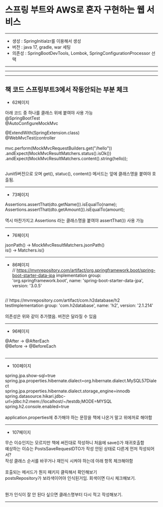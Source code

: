 # 스프링 부트와 AWS로 혼자 구현하는 웹 서비스

--- 
- 생성 : SpringInitialzr를 이용해서 생성
- 버전 : java 17, gradle, war 세팅
- 의존성 : SpringBootDevTools, Lombok, SpringConfigurationProcessor 선택
---

---

---
## 책 코드 스프링부트3에서 작동안되는 부분 체크

- 62페이지<br/>

아래 코드 중 하나를 클래스 위에 붙여야 사용 가능<br/>
@SpringBootTest
<br/>
@AutoConfigureMockMvc

@ExtendWith(SpringExtension.class)
<br/>
@WebMvcTest(controller<br/><br/>
mvc.perform(MockMvcRequestBuilders.get("/hello"))
<br/>
.andExpect(MockMvcResultMatchers.status().isOk())
<br/>
.andExpect(MockMvcResultMatchers.content().string(hello));
<br/><br/>

Junit5버전으로 오며 get(), statuc(), content() 메서드는 앞에 클래스명을 붙여야 호출됨.

---

- 73페이지<br>

Assertions.assertThat(dto.getName()).isEqualTo(name);
<br>
Assertions.assertThat(dto.getAmount()).isEqualTo(amount);
<br><br>
역시 마찬가지고 Assertions 라는 클래스명을 붙여야 assertThat()) 사용 가능

---

- 76페이지<br>

jsonPath() -> MockMvcResultMatchers.jsonPath()
<br>
is() -> Matchers.is()

---

- 86페이지<br>
// https://mvnrepository.com/artifact/org.springframework.boot/spring-boot-starter-data-jpa
implementation group: 'org.springframework.boot', name: 'spring-boot-starter-data-jpa', version: '3.0.5'
<br>
// https://mvnrepository.com/artifact/com.h2database/h2
testImplementation group: 'com.h2database', name: 'h2', version: '2.1.214'
<br><br>
의존성은 위와 같이 추가했음. 버전은 달라질 수 있음

---

- 96페이지

@After -> @AfterEach
<br>
@Before -> @BeforeEach
<br><br>

---

- 100페이지

spring.jpa.show-sql=true
<br>
spring.jpa.properties.hibernate.dialect=org.hibernate.dialect.MySQL57Dialect
<br>
spring.jpa.properties.hibernate.dialect.storage_engine=innodb
<br>
spring.datasource.hikari.jdbc-url=jdbc:h2:mem://localhost/~/testdb;MODE=MYSQL
<br>
spring.h2.console.enabled=true
<br><br>
application.properties에 추가해야 하는 문장을 책에 나온거 말고 위에꺼로 해야함

---

- 107페이지

무슨 이슈인지는 모르지만 책에 써진대로 작성하니 처음에 save()가 재귀호출함<br>
예상하는 이슈는 PostsSaveRequestDTO가 작성 안된 상태로 다른게 먼저 작성되어서?<br>
작성 클래스 순서를 바꾸거나 재인식 시켜야 하는데 아래 항목 체크해야함<br><br>
호출되는 메서드가 뭔지 패키지 클릭해서 확인해보기<br>
postsRepository가 보라색이어야 인식된거임. 회색이면 다시 체크해보기.<br>
<br><br>
뭔가 인식이 잘 안 된다 싶으면 클래스명부터 다시 적고 작성해보기.

---
